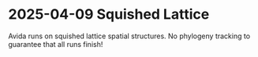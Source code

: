 # 2025-04-09 Squished Lattice

Avida runs on squished lattice spatial structures.
No phylogeny tracking to guarantee that all runs finish!